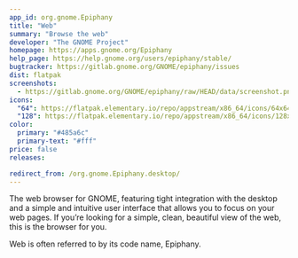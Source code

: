 ```yaml
---
app_id: org.gnome.Epiphany
title: "Web"
summary: "Browse the web"
developer: "The GNOME Project"
homepage: https://apps.gnome.org/Epiphany
help_page: https://help.gnome.org/users/epiphany/stable/
bugtracker: https://gitlab.gnome.org/GNOME/epiphany/issues
dist: flatpak
screenshots:
  - https://gitlab.gnome.org/GNOME/epiphany/raw/HEAD/data/screenshot.png
icons:
  "64": https://flatpak.elementary.io/repo/appstream/x86_64/icons/64x64/org.gnome.Epiphany.desktop.png
  "128": https://flatpak.elementary.io/repo/appstream/x86_64/icons/128x128/org.gnome.Epiphany.desktop.png
color:
  primary: "#485a6c"
  primary-text: "#fff"
price: false
releases:

redirect_from: /org.gnome.Epiphany.desktop/
---
```


<p>
      The web browser for GNOME, featuring tight integration with the desktop
      and a simple and intuitive user interface that allows you to focus on your
      web pages. If you’re looking for a simple, clean, beautiful view of the
      web, this is the browser for you.
    </p>
<p>
      Web is often referred to by its code name, Epiphany.
    </p>
